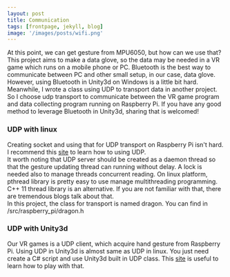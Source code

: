 ```yaml
---
layout: post
title: Communication
tags: [frontpage, jekyll, blog]
image: '/images/posts/wifi.png'
---
```


At this point, we can get gesture from MPU6050, but how can we use that? This project aims to make a data glove, so the data may be needed in a VR game which runs on a mobile phone or PC. Bluetooth is the best way to communicate between PC and other small setup, in our case, data glove. However, using Bluetooth in Unity3d on Windows is a little bit hard. Meanwhile, I wrote a class using UDP to transport data in another project. So I choose udp transport to communicate between the VR game program and data collecting program running on Raspberry Pi. If you have any good method to leverage Bluetooth in Unity3d, sharing that is welcomed!  

### UDP with linux
Creating socket and using that for UDP transport on Raspberry Pi isn't hard. I recommend this [site](https://www.binarytides.com/programming-udp-sockets-c-linux/) to learn how to using UDP.  
It worth noting that UDP server should be created as a daemon thread so that the gesture updating thread can running without delay. A lock is needed also to manage threads concurrent reading. On linux platform, pthread library is pretty easy to use manage multithreading programming. C++ 11 thread library is an alternative. If you are not familiar with that, there are tremendous blogs talk about that.  
In this project, the class for transport is named dragon. You can find in /src/raspberry_pi/dragon.h

### UDP with Unity3d
Our VR games is a UDP client, which acquire hand gesture from Raspberry Pi. Using UDP in Unity3d is almost same as UDP in linux. You just need create a C# script and use Unity3d built in UDP class. This [site](https://forum.unity.com/threads/simple-udp-implementation-send-read-via-mono-c.15900/) is useful to learn how to play with that.

